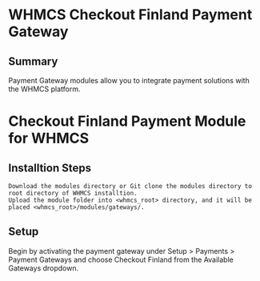# WHMCS Checkout Finland Payment Gateway

## Summary

Payment Gateway modules allow you to integrate payment solutions with the WHMCS platform.

# Checkout Finland Payment Module for WHMCS

## Installtion Steps

    Download the modules directory or Git clone the modules directory to root directory of WHMCS installtion.
    Upload the module folder into <whmcs_root> directory, and it will be placed <whmcs_root>/modules/gateways/.

## Setup

Begin by activating the payment gateway under Setup > Payments > Payment Gateways and choose Checkout Finland from the Available Gateways dropdown.
